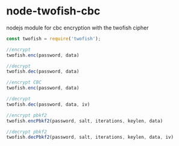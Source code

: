 # node-twofish-cbc
nodejs module for cbc encryption with the twofish cipher

```js
const twofish = require('twofish');

//encrypt
twofish.enc(password, data)

//decrypt
twofish.dec(password, data)

//encrypt CBC
twofish.enc(password, data)

//decrypt
twofish.dec(password, data, iv)

//encrypt pbkf2
twofish.encPbkf2(password, salt, iterations, keylen, data)

//decrypt pbkf2
twofish.decPbkf2(password, salt, iterations, keylen, data, iv)
```
